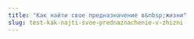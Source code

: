 ```yaml
---
title: "Как найти свое предназначение в&nbsp;жизни"
slug: test-kak-najti-svoe-prednaznachenie-v-zhizni
---
```


